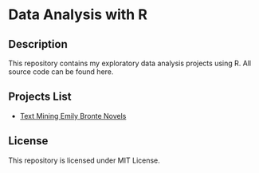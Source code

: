 # Data Analysis with R
## Description
This repository contains my exploratory data analysis projects using R. All source code can be found here.

## Projects List
- [Text Mining Emily Bronte Novels](https://github.com/namithadeshpande/Data-Analysis-with-R/blob/master/Emily_bronte.R)

## License
This repository is licensed under MIT License. 
